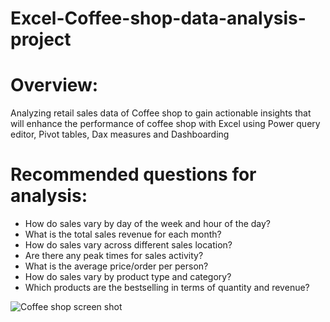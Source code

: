 # Excel-Coffee-shop-data-analysis-project

# Overview:  
Analyzing retail sales data of Coffee shop to gain actionable insights that will enhance the performance of coffee shop with Excel using Power query editor, Pivot tables, Dax measures and Dashboarding


# Recommended questions for analysis: 
* 	How do sales vary by day of the week and hour of the day?
* 	What is the total sales revenue for each month?
* 	How do sales vary across different sales location?
* 	Are there any peak times for sales activity?
* 	What is the average price/order per person?
* 	How do sales vary by product type and category?
* 	Which products are the bestselling in terms of quantity and revenue?





![Coffee shop screen shot](https://github.com/niltut/Excel-data-analysis-project/assets/167008575/0bcf4a35-04df-4c34-b58a-4f9c6a4e6ebc)
